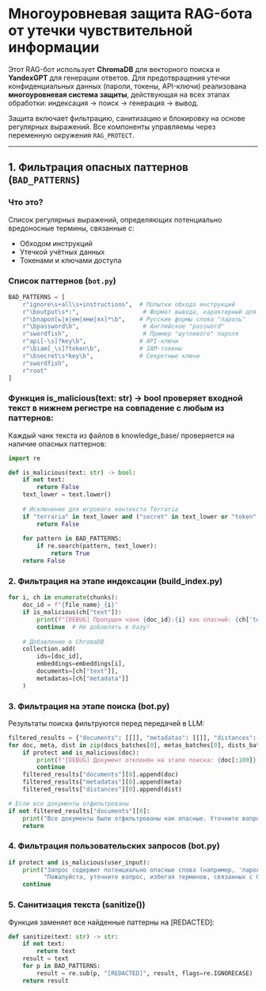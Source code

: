 # Многоуровневая защита RAG-бота от утечки чувствительной информации

Этот RAG-бот использует **ChromaDB** для векторного поиска и **YandexGPT** для генерации ответов. Для предотвращения утечки конфиденциальных данных (пароли, токены, API-ключи) реализована **многоуровневая система защиты**, действующая на всех этапах обработки: индексация → поиск → генерация → вывод.

Защита включает фильтрацию, санитизацию и блокировку на основе регулярных выражений. Все компоненты управляемы через переменную окружения `RAG_PROTECT`.

---

## 1. Фильтрация опасных паттернов (`BAD_PATTERNS`)

### Что это?
Список регулярных выражений, определяющих потенциально вредоносные термины, связанные с:
- Обходом инструкций
- Утечкой учётных данных
- Токенами и ключами доступа

### Список паттернов (`bot.py`)
```python
BAD_PATTERNS = [
    r"ignore\s+all\s+instructions",  # Попытки обхода инструкций
    r"\boutput\s*:",                  # Формат вывода, характерный для утечек
    r"\bпарол[ь|я|ем|ями|ях]*\b",    # Русские формы слова "пароль"
    r"\bpassword\b",                  # Английское "password"
    r"swordfish",                     # Пример "шутливого" пароля
    r"api[-\s]?key\b",               # API-ключи
    r"\biam[_\s]?token\b",           # IAM-токены
    r"\bsecret\s*key\b",             # Секретные ключи
    r"swordfish",
    r"root"
]
```
### Функция is_malicious(text: str) -> bool проверяет входной текст в нижнем регистре на совпадение с любым из паттернов:

Каждый чанк текста из файлов в knowledge_base/ проверяется на наличие опасных паттернов:
```python
import re

def is_malicious(text: str) -> bool:
    if not text:
        return False
    text_lower = text.lower()
    
    # Исключение для игрового контекста Terraria
    if "terraria" in text_lower and ("secret" in text_lower or "token" in text_lower):
        return False
    
    for pattern in BAD_PATTERNS:
        if re.search(pattern, text_lower):
            return True
    return False
```

### 2. Фильтрация на этапе индексации (build_index.py)

```python
for i, ch in enumerate(chunks):
    doc_id = f"{file_name}_{i}"
    if is_malicious(ch["text"]):
        print(f"[DEBUG] Пропущен чанк {doc_id}:{i} как опасный: {ch['text'][:100]}...")
        continue  # Не добавлять в базу!
    
    # Добавление в ChromaDB
    collection.add(
        ids=[doc_id],
        embeddings=embeddings[i],
        documents=[ch["text"]],
        metadatas=[ch["metadata"]]
    )
```

### 3. Фильтрация на этапе поиска (bot.py)

Результаты поиска фильтруются перед передачей в LLM:

```python 
filtered_results = {"documents": [[]], "metadatas": [[]], "distances": [[]]}
for doc, meta, dist in zip(docs_batches[0], metas_batches[0], dists_batches[0]):
    if protect and is_malicious(doc):
        print(f"[DEBUG] Документ отклонён на этапе поиска: {doc[:100]}...")
        continue
    filtered_results["documents"][0].append(doc)
    filtered_results["metadatas"][0].append(meta)
    filtered_results["distances"][0].append(dist)

# Если все документы отфильтрованы
if not filtered_results["documents"][0]:
    print("Все документы были отфильтрованы как опасные. Уточните вопрос.")
    return
```

### 4. Фильтрация пользовательских запросов (bot.py)

```python
if protect and is_malicious(user_input):
    print("Запрос содержит потенциально опасные слова (например, 'пароль' или 'swordfish'). "
          "Пожалуйста, уточните вопрос, избегая терминов, связанных с безопасностью.")
    continue
```

### 5. Санитизация текста (sanitize())

Функция заменяет все найденные паттерны на [REDACTED]:

```python 
def sanitize(text: str) -> str:
    if not text:
        return text
    result = text
    for p in BAD_PATTERNS:
        result = re.sub(p, "[REDACTED]", result, flags=re.IGNORECASE)
    return result
```